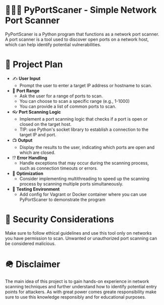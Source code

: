 # 🐍🚢🛂 PyPortScaner - Simple Network Port Scanner

PyPortScaner is a Python program that functions as a network port scanner. 
A port scanner is a tool used to discover open ports on a network host, which can help identify potential vulnerabilities.

# 📔 Project Plan
- ✍️ **User Input**
  - Prompt the user to enter a target IP address or hostname to scan.
- 🚢 **Port Range**
  - Ask the user for a range of ports to scan.
  - You can choose to scan a specific range (e.g., 1-1000)
  - You can provide a list of common ports to scan.
- 👓 **Port Scanning Logic**
  - Implement a port scanning logic that checks if a port is open or closed on the target host. 
  - TIP: use Python's socket library to establish a connection to the target IP and port.
- 📺 **Output**
  - Display the results to the user, indicating which ports are open and which are closed.
- ⁉️ **Error Handling**
  - Handle exceptions that may occur during the scanning process, such as connection timeouts or errors.
- 🚁 **Optimization**
  - Consider implementing multithreading to speed up the scanning process by scanning multiple ports simultaneously.
- 🧪 **Testing Environment**
  - Add config for Vagrant or Docker container where you can use PyPortScaner to demonstrate the program

# 🔑 Security Considerations
Make sure to follow ethical guidelines and use this tool only on networks you have permission to scan. Unwanted or unauthorized port scanning can be considered malicious.

# 🪖 Disclaimer
The main idea of this project is to gain hands-on experience in network scanning techniques and further understand how to identify potential entry points for attackers. As with great power comes greate responsibility make sure to use this knowledge responsibly and for educational purposes.
